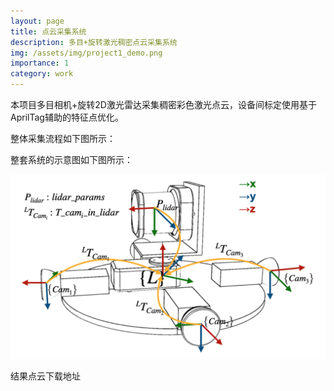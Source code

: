 ```yaml
---
layout: page
title: 点云采集系统
description: 多目+旋转激光稠密点云采集系统 
img: /assets/img/project1_demo.png
importance: 1
category: work
---
```


本项目多目相机+旋转2D激光雷达采集稠密彩色激光点云，设备间标定使用基于AprilTag辅助的特征点优化。

整体采集流程如下图所示：



整套系统的示意图如下图所示：

<div align=center> <img src="/assets/img/calib.png" alt="calb" style="zoom:50%"/></div>

结果点云下载地址
